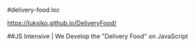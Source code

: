 #delivery-food.loc

https://luksiko.github.io/DeliveryFood/

##JS Intensive | We Develop the "Delivery Food" on JavaScript

